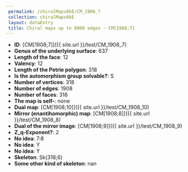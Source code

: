 ```yaml
--- 
 permalink: /chiralMaps6kE/CM_1908_7 
 collection: chiralMaps6kE
 layout: dataEntry
 title: Chiral maps up to 6000 edges - CM[1908;7]
---
```


- **ID**: [CM[1908;7]]({{ site.url }}/test/CM_1908_7)
- **Genus of the underlying surface**: 637
- **Length of the face**: 12
- **Valency**: 12
- **Length of the Petrie polygon**: 318
- **Is the automorphism group solvable?**: S
- **Number of vertices**: 318
- **Number of edges**: 1908
- **Number of faces**: 318
- **The map is self-**: none
- **Dual map**: [CM[1908;10]]({{ site.url }}/test/CM_1908_10)
- **Mirror (enantihomorphic) map**: [CM[1908;8]]({{ site.url }}/test/CM_1908_8)
- **Dual of the mirror image**: [CM[1908;9]]({{ site.url }}/test/CM_1908_9)
- **Z_q-Exponent?**: 2
- **No idea**:  7:8
- **No idea**: Y
- **No idea**: Y
- **Skeleton**: Sk(318;6)
- **Some other kind of skeleton**: nan
